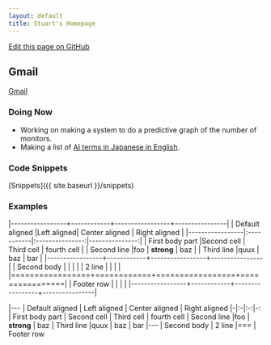 ```yaml
---
layout: default
title: Stuart's Homepage
---
```

[Edit this page on GitHub](https://github.com/stuartcw/homepage/edit/master/index.md)

## Gmail

[Gmail](https://mail.google.com/mail/u/0/#inbox)

### Doing Now
* Working on making a system to do a predictive graph of the number of monitors.
* Making a list of [AI terms in Japanese in English](https://github.com/87zero/Japanese-Vocab-For-Machine-Learning-And-AI).

### Code Snippets

[Snippets]({{ site.baseurl }}/snippets)


### Examples

|-----------------+------------+-----------------+----------------|
| Default aligned |Left aligned| Center aligned  | Right aligned  |
|-----------------|:-----------|:---------------:|---------------:|
| First body part |Second cell | Third cell      | fourth cell    |
| Second line     |foo         | **strong**      | baz            |
| Third line      |quux        | baz             | bar            |
|-----------------+------------+-----------------+----------------|
| Second body     |            |                 |                |
| 2 line          |            |                 |                |
|=================+============+=================+================|
| Footer row      |            |                 |                |
|-----------------+------------+-----------------+----------------|


|---
| Default aligned | Left aligned | Center aligned | Right aligned
|-|:-|:-:|-:
| First body part | Second cell | Third cell | fourth cell
| Second line |foo | **strong** | baz
| Third line |quux | baz | bar
|---
| Second body
| 2 line
|===
| Footer row

